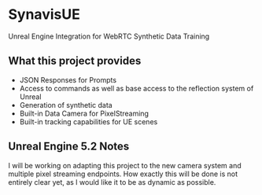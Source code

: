 # SynavisUE
Unreal Engine Integration for WebRTC Synthetic Data Training

## What this project provides

- JSON Responses for Prompts
- Access to commands as well as base access to the reflection system of Unreal
- Generation of synthetic data
- Built-in Data Camera for PixelStreaming
- Built-in tracking capabilities for UE scenes

## Unreal Engine 5.2 Notes

I will be working on adapting this project to the new camera system and multiple pixel streaming endpoints. How exactly this will be done is not entirely clear yet, as I would like it to be as dynamic as possible.
